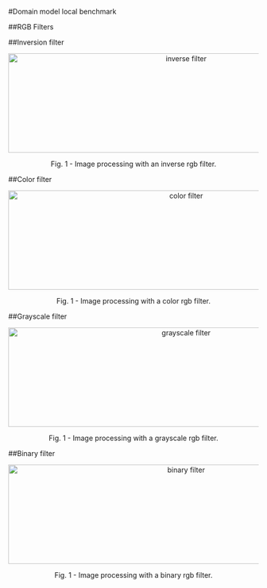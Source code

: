 #Domain model local benchmark

##RGB Filters

##Inversion filter

<p align="center">
    <img src="https://i.imgur.com/08572mU.png" width="700" height = "200" alt="inverse filter">
    <p align="center">Fig. 1 - Image processing with an inverse rgb filter.</p>
</p>

##Color filter

<p align="center">
    <img src="https://i.imgur.com/OEhWIkw.png" width="700" height = "200" alt="color filter">
    <p align="center">Fig. 1 - Image processing with a color rgb filter.</p>
</p>


##Grayscale filter

<p align="center">
    <img src="https://i.imgur.com/CMBoh3T.png" width="700" height = "200" alt="grayscale filter">
    <p align="center">Fig. 1 - Image processing with a grayscale rgb filter.</p>
</p>


##Binary filter

<p align="center">
    <img src="https://i.imgur.com/RsHcWLl.png" width="700" height = "200" alt="binary filter">
    <p align="center">Fig. 1 - Image processing with a binary rgb filter.</p>
</p>


